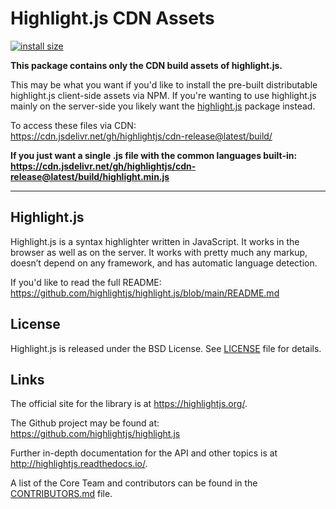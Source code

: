 # Highlight.js CDN Assets

[![install size](https://packagephobia.now.sh/badge?p=highlight.js)](https://packagephobia.now.sh/result?p=highlight.js)

**This package contains only the CDN build assets of highlight.js.**

This may be what you want if you'd like to install the pre-built distributable highlight.js client-side assets via NPM. If you're wanting to use highlight.js mainly on the server-side you likely want the [highlight.js][1] package instead.

To access these files via CDN:<br>
https://cdn.jsdelivr.net/gh/highlightjs/cdn-release@latest/build/

**If you just want a single .js file with the common languages built-in:
<https://cdn.jsdelivr.net/gh/highlightjs/cdn-release@latest/build/highlight.min.js>**

---

## Highlight.js

Highlight.js is a syntax highlighter written in JavaScript. It works in
the browser as well as on the server. It works with pretty much any
markup, doesn’t depend on any framework, and has automatic language
detection.

If you'd like to read the full README:<br>
<https://github.com/highlightjs/highlight.js/blob/main/README.md>

## License

Highlight.js is released under the BSD License. See [LICENSE][7] file
for details.

## Links

The official site for the library is at <https://highlightjs.org/>.

The Github project may be found at: <https://github.com/highlightjs/highlight.js>

Further in-depth documentation for the API and other topics is at
<http://highlightjs.readthedocs.io/>.

A list of the Core Team and contributors can be found in the [CONTRIBUTORS.md][8] file.

[1]: https://www.npmjs.com/package/highlight.js
[7]: https://github.com/highlightjs/highlight.js/blob/main/LICENSE
[8]: https://github.com/highlightjs/highlight.js/blob/main/CONTRIBUTORS.md

